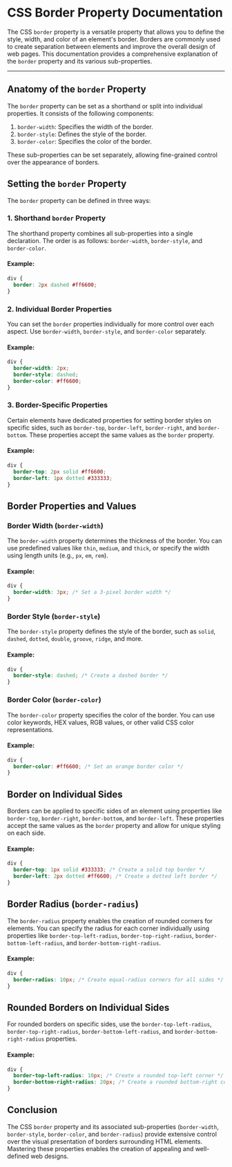 # CSS Border Property Documentation

The CSS `border` property is a versatile property that allows you to define the style, width, and color of an element's border. Borders are commonly used to create separation between elements and improve the overall design of web pages. This documentation provides a comprehensive explanation of the `border` property and its various sub-properties.

---

## Anatomy of the `border` Property

The `border` property can be set as a shorthand or split into individual properties. It consists of the following components:

1. `border-width`: Specifies the width of the border.
2. `border-style`: Defines the style of the border.
3. `border-color`: Specifies the color of the border.

These sub-properties can be set separately, allowing fine-grained control over the appearance of borders.

## Setting the `border` Property

The `border` property can be defined in three ways:

### 1. Shorthand `border` Property

The shorthand property combines all sub-properties into a single declaration. The order is as follows: `border-width`, `border-style`, and `border-color`.

#### Example:

```css
div {
  border: 2px dashed #ff6600;
}
```

### 2. Individual Border Properties

You can set the `border` properties individually for more control over each aspect. Use `border-width`, `border-style`, and `border-color` separately.

#### Example:

```css
div {
  border-width: 2px;
  border-style: dashed;
  border-color: #ff6600;
}
```

### 3. Border-Specific Properties

Certain elements have dedicated properties for setting border styles on specific sides, such as `border-top`, `border-left`, `border-right`, and `border-bottom`. These properties accept the same values as the `border` property.

#### Example:

```css
div {
  border-top: 2px solid #ff6600;
  border-left: 1px dotted #333333;
}
```

## Border Properties and Values

### Border Width (`border-width`)

The `border-width` property determines the thickness of the border. You can use predefined values like `thin`, `medium`, and `thick`, or specify the width using length units (e.g., `px`, `em`, `rem`).

#### Example:

```css
div {
  border-width: 3px; /* Set a 3-pixel border width */
}
```

### Border Style (`border-style`)

The `border-style` property defines the style of the border, such as `solid`, `dashed`, `dotted`, `double`, `groove`, `ridge`, and more.

#### Example:

```css
div {
  border-style: dashed; /* Create a dashed border */
}
```

### Border Color (`border-color`)

The `border-color` property specifies the color of the border. You can use color keywords, HEX values, RGB values, or other valid CSS color representations.

#### Example:

```css
div {
  border-color: #ff6600; /* Set an orange border color */
}
```

## Border on Individual Sides

Borders can be applied to specific sides of an element using properties like `border-top`, `border-right`, `border-bottom`, and `border-left`. These properties accept the same values as the `border` property and allow for unique styling on each side.

#### Example:

```css
div {
  border-top: 1px solid #333333; /* Create a solid top border */
  border-left: 2px dotted #ff6600; /* Create a dotted left border */
}
```

## Border Radius (`border-radius`)

The `border-radius` property enables the creation of rounded corners for elements. You can specify the radius for each corner individually using properties like `border-top-left-radius`, `border-top-right-radius`, `border-bottom-left-radius`, and `border-bottom-right-radius`.

#### Example:

```css
div {
  border-radius: 10px; /* Create equal-radius corners for all sides */
}
```

## Rounded Borders on Individual Sides

For rounded borders on specific sides, use the `border-top-left-radius`, `border-top-right-radius`, `border-bottom-left-radius`, and `border-bottom-right-radius` properties.

#### Example:

```css
div {
  border-top-left-radius: 10px; /* Create a rounded top-left corner */
  border-bottom-right-radius: 20px; /* Create a rounded bottom-right corner */
}
```

## Conclusion

The CSS `border` property and its associated sub-properties (`border-width`, `border-style`, `border-color`, and `border-radius`) provide extensive control over the visual presentation of borders surrounding HTML elements. Mastering these properties enables the creation of appealing and well-defined web designs.
